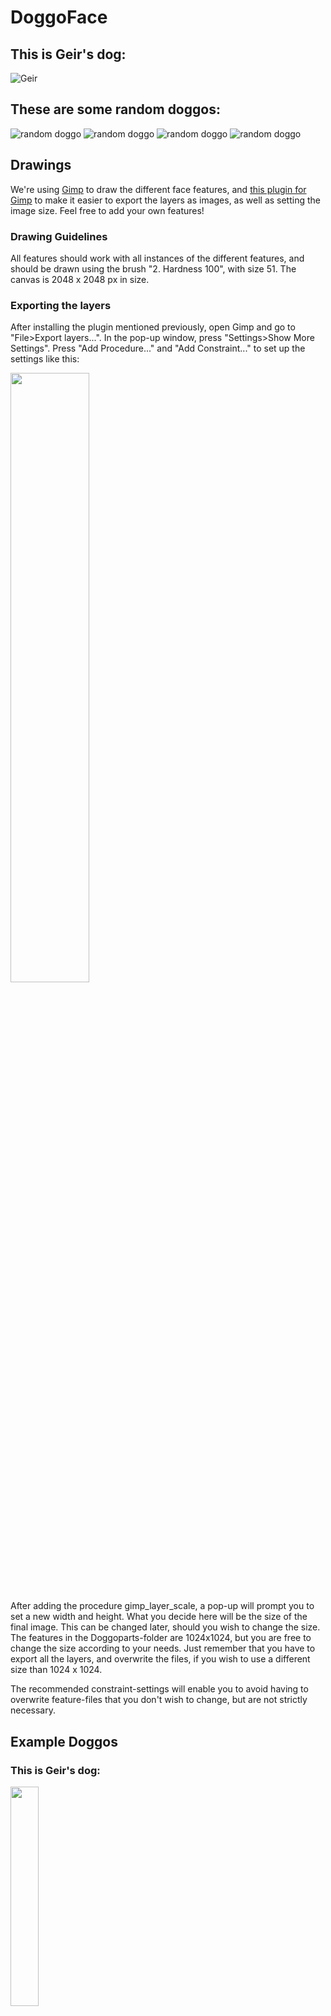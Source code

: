 # DoggoFace
## This is Geir's dog:
![Geir](Outputs/Examples/Geir.png)

## These are some random doggos:
![random doggo](Outputs/Examples/exampledoggos68.png)
![random doggo](Outputs/Examples/exampledoggos110.png)
![random doggo](Outputs/Examples/exampledoggos127.png)
![random doggo](Outputs/Examples/exampledoggos260.png)
## Drawings
We're using [Gimp](https://www.gimp.org/) to draw the different face features, and [this plugin for Gimp](https://github.com/khalim19/gimp-plugin-export-layers) to make it easier to export the layers as images, as well as setting the image size. Feel free to add your own features!

### Drawing Guidelines
All features should work with all instances of the different features, and should be drawn using the brush "2. Hardness 100", with size 51. The canvas is 2048 x 2048 px in size.

### Exporting the layers
After installing the plugin mentioned previously, open Gimp and go to "File>Export layers...". In the pop-up window, press "Settings>Show More Settings". Press "Add Procedure..." and "Add Constraint..." to set up the settings like this:

<img src="Tools/plugin_settings.png" width="50%">

After adding the procedure gimp_layer_scale, a pop-up will prompt you to set a new width and height. What you decide here will be the size of the final image. This can be changed later, should you wish to change the size. The features in the Doggoparts-folder are 1024x1024, but you are free to change the size according to your needs. Just remember that you have to export all the layers, and overwrite the files, if you wish to use a different size than 1024 x 1024.

The recommended constraint-settings will enable you to avoid having to overwrite feature-files that you don't wish to change, but are not strictly necessary.

## Example Doggos

### This is Geir's dog:
<img src="Outputs/Examples/Geir.png" width="30%">

### These are some random doggos:
<img src="Outputs/Examples/exampledoggos110.png" width="30%" display="inline">
<img src="Outputs/Examples/exampledoggos127.png" width="30%" display="inline">
<img src="Outputs/Examples/exampledoggos68.png" width="30%" display="inline">
<img src="Outputs/Examples/exampledoggos260.png" width="30%" display="inline">

